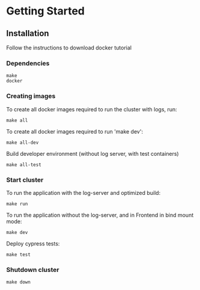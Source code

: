 # Getting Started

## Installation
Follow the instructions to download docker tutorial

### Dependencies
```
make
docker
```

### Creating images
To create all docker images required to run the cluster with logs, run:
```
make all
```

To create all docker images required to run 'make dev':
```
make all-dev
```

Build developer environment (without log server, with test containers)
```
make all-test
```


### Start cluster
To run the application with the log-server and optimized build:
```
make run
```

To run the application without the log-server, and in Frontend in bind mount mode:
```
make dev
```

Deploy cypress tests:
```
make test
```

### Shutdown cluster

```
make down
```